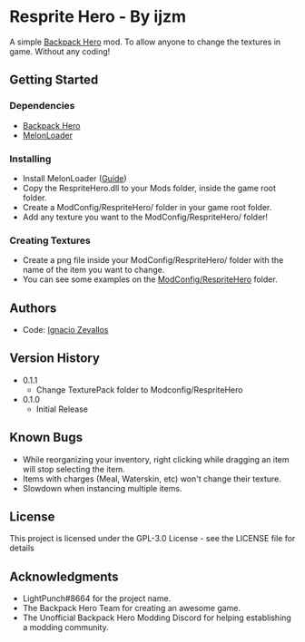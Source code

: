# Resprite Hero - By ijzm

A simple [Backpack Hero](https://store.steampowered.com/app/1970580/Backpack_Hero/) mod. To allow anyone to change the textures in game. Without any coding!

## Getting Started

### Dependencies

* [Backpack Hero](https://store.steampowered.com/app/1970580/Backpack_Hero/)
* [MelonLoader](https://github.com/LavaGang/MelonLoader)

### Installing

* Install MelonLoader ([Guide](https://melonwiki.xyz))
* Copy the RespriteHero.dll to your Mods folder, inside the game root folder.
* Create a ModConfig/RespriteHero/ folder in your game root folder.
* Add any texture you want to the ModConfig/RespriteHero/ folder!

### Creating Textures

* Create a png file inside your ModConfig/RespriteHero/ folder with the name of the item you want to change.
* You can see some examples on the [ModConfig/RespriteHero](/ModConfig/RespriteHero) folder.

## Authors

* Code: [Ignacio Zevallos](https://IgnacioZevallos.com/)

## Version History

* 0.1.1
    * Change TexturePack folder to Modconfig/RespriteHero
* 0.1.0
    * Initial Release

## Known Bugs

* While reorganizing your inventory, right clicking while dragging an item will stop selecting the item.
* Items with charges (Meal, Waterskin, etc) won't change their texture.
* Slowdown when instancing multiple items.

## License

This project is licensed under the GPL-3.0 License - see the LICENSE file for details

## Acknowledgments

* LightPunch#8664 for the project name.
* The Backpack Hero Team for creating an awesome game.
* The Unofficial Backpack Hero Modding Discord for helping establishing a modding community.

